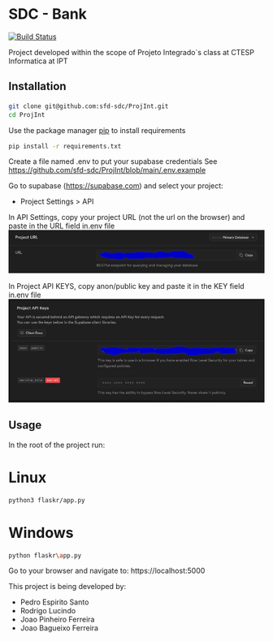 # SDC - Bank

[![Build Status](https://travis-ci.org/joemccann/dillinger.svg?branch=master)](https://travis-ci.org/joemccann/dillinger)

Project developed within the scope of Projeto Integrado`s class at CTESP Informatica at IPT

## Installation

```bash
git clone git@github.com:sfd-sdc/ProjInt.git 
cd ProjInt 
```

Use the package manager [pip](https://pip.pypa.io/en/stable/) to install requirements

```bash
pip install -r requirements.txt
```

Create a file named .env to put your supabase credentials
See https://github.com/sfd-sdc/ProjInt/blob/main/.env.example

Go to supabase (https://supabase.com) and select your project:
- Project Settings > API 

In API Settings, copy your project URL (not the url on the browser) and paste in the URL field in.env file
<img src="docs/url.png"/>

In Project API KEYS, copy anon/public key and paste it in the KEY field in.env file
<img src="docs/apiKey.png"/>

## Usage

In the root of the project run:
# Linux
```bash
python3 flaskr/app.py
```
# Windows
```bash
python flaskr\app.py
```

Go to your browser and navigate to: https://localhost:5000

This project is being developed by:
- Pedro Espirito Santo
- Rodrigo Lucindo
- Joao Pinheiro Ferreira
- Joao Bagueixo Ferreira
